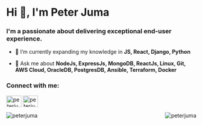 Hi 👋, I'm Peter Juma
=====================

### I'm a passionate about delivering exceptional end-user experience.
    
*   🌱 I’m currently expanding my knowledge in **JS, React, Django, Python**
    
*   💬 Ask me about **NodeJs, ExpressJs, MongoDB, ReactJs, Linux, Git, AWS Cloud, OracleDB, PostgresDB, Ansible, Terraform, Docker**
    

<h3 align="left">Connect with me:</h3>
<p align="left">
<a href="https://twitter.com/pjumaw" target="blank"><img align="center" src="https://cdn.jsdelivr.net/npm/simple-icons@3.0.1/icons/twitter.svg" alt="peterjuma" height="30" width="40" /></a>
<a href="https://linkedin.com/in/peterjuma" target="blank"><img align="center" src="https://cdn.jsdelivr.net/npm/simple-icons@3.0.1/icons/linkedin.svg" alt="peterjuma" height="30" width="40" /></a>
</p>

<p><img align="left" src="https://github-readme-stats.vercel.app/api/top-langs?username=peterjuma&show_icons=true&locale=en" alt="peterjuma" /></p>
<p>&nbsp;<img align="right" src="https://github-readme-stats.vercel.app/api?username=peterjuma&show_icons=true&locale=en" alt="peterjuma" /></p>
